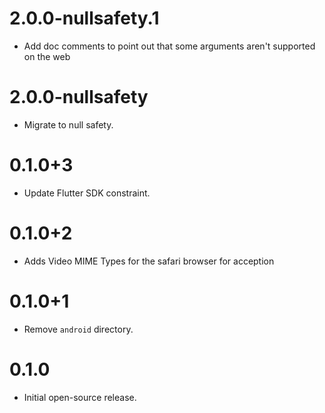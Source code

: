 # 2.0.0-nullsafety.1

* Add doc comments to point out that some arguments aren't supported on the web

# 2.0.0-nullsafety

* Migrate to null safety.

# 0.1.0+3

* Update Flutter SDK constraint.

# 0.1.0+2

* Adds Video MIME Types for the safari browser for acception

# 0.1.0+1

* Remove `android` directory.

# 0.1.0

* Initial open-source release.

